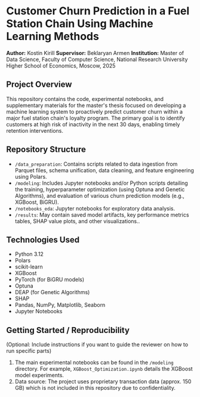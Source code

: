 # Customer Churn Prediction in a Fuel Station Chain Using Machine Learning Methods

**Author:** Kostin Kirill
**Supervisor:** Beklaryan Armen
**Institution:** Master of Data Science, Faculty of Computer Science, National Research University Higher School of Economics, Moscow, 2025

## Project Overview

This repository contains the code, experimental notebooks, and supplementary materials for the master's thesis focused on developing a machine learning system to proactively predict customer churn within a major fuel station chain's loyalty program. The primary goal is to identify customers at high risk of inactivity in the next 30 days, enabling timely retention interventions.

## Repository Structure

- `/data_preparation`: Contains scripts related to data ingestion from Parquet files, schema unification, data cleaning, and feature engineering using Polars.
- `/modeling`: Includes Jupyter notebooks and/or Python scripts detailing the training, hyperparameter optimization (using Optuna and Genetic Algorithms), and evaluation of various churn prediction models (e.g., XGBoost, BiGRU).
- `/notebooks_eda`: Jupyter notebooks for exploratory data analysis.
- `/results`: May contain saved model artifacts, key performance metrics tables, SHAP value plots, and other visualizations..

## Technologies Used

- Python 3.12
- Polars
- scikit-learn
- XGBoost
- PyTorch (for BiGRU models)
- Optuna
- DEAP (for Genetic Algorithms)
- SHAP
- Pandas, NumPy, Matplotlib, Seaborn
- Jupyter Notebooks

## Getting Started / Reproducibility

(Optional: Include instructions if you want to guide the reviewer on how to run specific parts)

1.  The main experimental notebooks can be found in the `/modeling` directory. For example, `XGBoost_Optimization.ipynb` details the XGBoost model experiments.
2.  Data source: The project uses proprietary transaction data (approx. 150 GB) which is not included in this repository due to confidentiality.
